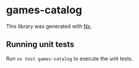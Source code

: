 # games-catalog

This library was generated with [Nx](https://nx.dev).

## Running unit tests

Run `nx test games-catalog` to execute the unit tests.
